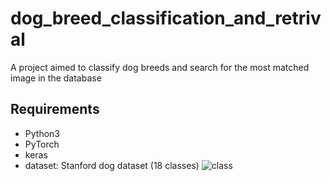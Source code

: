 # dog_breed_classification_and_retrival
A project aimed to classify dog breeds and search for the most matched image in the database

## Requirements

 - Python3  
 - PyTorch
 - keras
 - dataset: Stanford dog dataset (18 classes)
![class](https://github.com/BshoterJ/dog_breed_retrival/screen_img/class.jpg)

##
        
